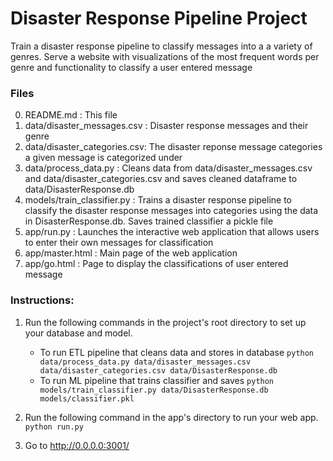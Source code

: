 # Disaster Response Pipeline Project

Train a disaster response pipeline to classify messages into a a variety of genres. 
Serve a website with visualizations of the most frequent words per genre and functionality to classify a user entered message

### Files

0. README.md : This file
1. data/disaster_messages.csv : Disaster response messages and their genre
2. data/disaster_categories.csv: The disaster reponse message categories a given message is categorized under
3. data/process_data.py : Cleans data from data/disaster_messages.csv and data/disaster_categories.csv and saves cleaned dataframe to data/DisasterResponse.db
4. models/train_classifier.py : Trains a disaster response pipeline to classify the disaster response messages into categories using  the data in DisasterResponse.db. 
							Saves trained classifier a pickle file
5. app/run.py : Launches the interactive web application that allows users to enter their own messages for classification
6. app/master.html : Main page of the web application
7. app/go.html : Page to display the classifications of user entered message

### Instructions:
1. Run the following commands in the project's root directory to set up your database and model.

    - To run ETL pipeline that cleans data and stores in database
        `python data/process_data.py data/disaster_messages.csv data/disaster_categories.csv data/DisasterResponse.db`
    - To run ML pipeline that trains classifier and saves
        `python models/train_classifier.py data/DisasterResponse.db models/classifier.pkl`

2. Run the following command in the app's directory to run your web app.
    `python run.py`

3. Go to http://0.0.0.0:3001/
